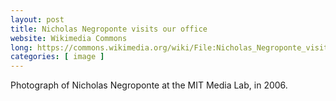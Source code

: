 ```yaml
---
layout: post
title: Nicholas Negroponte visits our office
website: Wikimedia Commons
long: https://commons.wikimedia.org/wiki/File:Nicholas_Negroponte_visits_our_office_-_MIT_Media_Lab.jpg
categories: [ image ]
---
```

Photograph of Nicholas Negroponte at the MIT Media Lab, in 2006.
